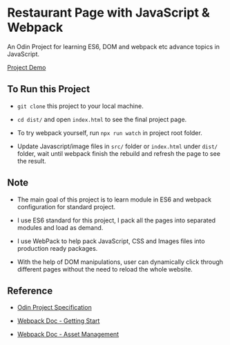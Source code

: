 # Restaurant Page with JavaScript & Webpack

An Odin Project for learning ES6, DOM and webpack etc advance topics in JavaScript.

[Project Demo](https://kelvin8773.github.io/odin-restaurant-page/)


## To Run this Project

* `git clone` this project to your local machine.

* `cd dist/` and open `index.html` to see the final project page.

* To try webpack yourself, run `npx run watch` in project root folder.

* Update Javascript/image files in `src/` folder or `index.html` under `dist/` folder, wait until webpack finish the rebuild and refresh the page to see the result. 


## Note

* The main goal of this project is to learn module in ES6 and webpack configuration for standard project.

* I use ES6 standard for this project, I pack all the pages into separated modules and load as demand.

* I use WebPack to help pack JavaScript, CSS and Images files into production ready packages.

* With the help of DOM manipulations, user can dynamically click through different pages without the need to reload the whole website.


## Reference

* [Odin Project Specification](https://www.theodinproject.com/courses/javascript/lessons/restaurant-page)

* [Webpack Doc - Getting Start](https://webpack.js.org/guides/getting-started/)

* [Webpack Doc - Asset Management](https://webpack.js.org/guides/asset-management/)

